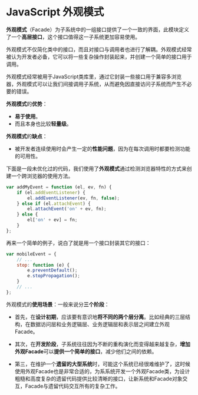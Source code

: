 JavaScript 外观模式
=============

**外观模式**（Facade）为子系统中的一组接口提供了一个一致的界面，此模块定义了一个**高层接口**，这个接口值得这一子系统更加容易使用。

外观模式不仅简化类中的接口，而且对接口与调用者也进行了解耦。外观模式经常被认为开发者必备，它可以将一些复杂操作封装起来，并创建一个简单的接口用于调用。

外观模式经常被用于JavaScript类库里，通过它封装一些接口用于兼容多浏览器，外观模式可以让我们间接调用子系统，从而避免因直接访问子系统而产生不必要的错误。

**外观模式**的**优势**：
- **易于使用**。
- 而且本身也比较**轻量级**。

**外观模式**的**缺点**：
- 被开发者连续使用时会产生一定的**性能问题**，因为在每次调用时都要检测功能的可用性。

下面是一段未优化过的代码，我们使用了**外观模式**通过检测浏览器特性的方式来创建一个跨浏览器的使用方法。
```javascript
var addMyEvent = function (el, ev, fn) {
    if (el.addEventListener) {
        el.addEventListener(ev, fn, false);
    } else if (el.attachEvent) {
        el.attachEvent('on' + ev, fn);
    } else {
        el['on' + ev] = fn;
    }
}; 
```
再来一个简单的例子，说白了就是用一个接口封装其它的接口：
```javascript
var mobileEvent = {
    // ...
    stop: function (e) {
        e.preventDefault();
        e.stopPropagation();
    }
    // ...
};
```

外观模式的**使用场景**：一般来说分**三个阶段**：
- 首先，在**设计初期**，应该要有意识地**将不同的两个层分离**。比如经典的三层结构，在数据访问层和业务逻辑层、业务逻辑层和表示层之间建立外观Facade。

- 其次，在**开发阶段**，子系统往往因为不断的重构演化而变得越来越复杂，**增加外观Facade**可以**提供一个简单的接口**，减少他们之间的依赖。

- 第三，在维护一个**遗留的大型系统**时，可能这个系统已经很难维护了，这时候使用外观Facade也是非常合适的，为系系统开发一个外观Facade类，为设计粗糙和高度复杂的遗留代码提供比较清晰的接口，让新系统和Facade对象交互，Facade与遗留代码交互所有的复杂工作。